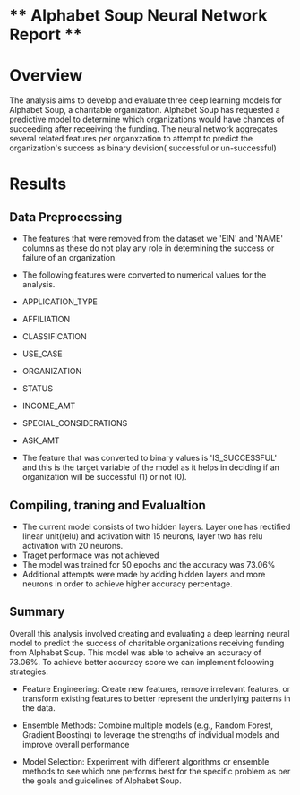 # ** Alphabet Soup Neural Network Report **

#  Overview
The analysis aims to develop and evaluate three deep learning models for Alphabet Soup, a charitable organization.  Alphabet Soup has requested a predictive model to determine which organizations would have chances of succeeding after receeiving the funding. 
The neural network aggregates several related features per organxzation to attempt to predict the organization's success as binary devision( successful or un-successful)

# Results
## Data Preprocessing

- The features that were removed from the dataset we 'EIN' and 'NAME' columns as these do not play any role in determining the success or failure of an organization. 

- The following features were converted to numerical values for the analysis. 
- APPLICATION_TYPE
- AFFILIATION
- CLASSIFICATION
- USE_CASE
- ORGANIZATION
- STATUS
- INCOME_AMT
- SPECIAL_CONSIDERATIONS
- ASK_AMT

- The feature that was converted to binary values is 'IS_SUCCESSFUL' and this is the target variable of the model as it helps in deciding if an organization will be successful (1) or not (0). 

## Compiling, traning and Evalualtion
- The current model consists of two hidden layers. Layer one has  rectified linear unit(relu) and activation with 15 neurons, layer two has relu activation with 20 neurons.
- Traget performace was not achieved 
- The model was trained for 50 epochs and the accuracy was 73.06%
- Additional attempts were made by adding hidden layers and more neurons in order to achieve higher accuracy percentage. 

## Summary  
Overall this analysis involved creating and evaluating a deep learning neural model to predict the success of charitable organizations receiving funding from Alphabet Soup. This model was able to acheive an accuracy of 73.06%. To achieve better accuracy score we can implement foloowing strategies:
- Feature Engineering: Create new features, remove irrelevant features, or transform existing features to better represent the underlying patterns in the data.

- Ensemble Methods: Combine multiple models (e.g., Random Forest, Gradient Boosting) to leverage the strengths of individual models and improve overall performance

- Model Selection: Experiment with different algorithms or ensemble methods to see which one performs best for the specific problem as per the goals and guidelines of Alphabet Soup.



